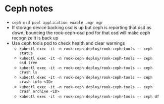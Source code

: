 # Ceph notes

- `ceph osd pool application enable .mgr mgr`
- If storage device backing osd is up but ceph is reporting that osd as down, bouncing the rook-ceph-osd pod for that osd will make ceph recognize it is back up
- Use ceph tools pod to check health and clear warnings
  - `kubectl exec -it -n rook-ceph deploy/rook-ceph-tools -- ceph status`
  - `kubectl exec -it -n rook-ceph deploy/rook-ceph-tools -- ceph osd tree`
  - `kubectl exec -it -n rook-ceph deploy/rook-ceph-tools -- ceph crash ls`
  - `kubectl exec -it -n rook-ceph deploy/rook-ceph-tools -- ceph crash info <ID>`
  - `kubectl exec -it -n rook-ceph deploy/rook-ceph-tools -- ceph crash archive <ID>`
  - `kubectl exec -it -n rook-ceph deploy/rook-ceph-tools -- ceph df`
